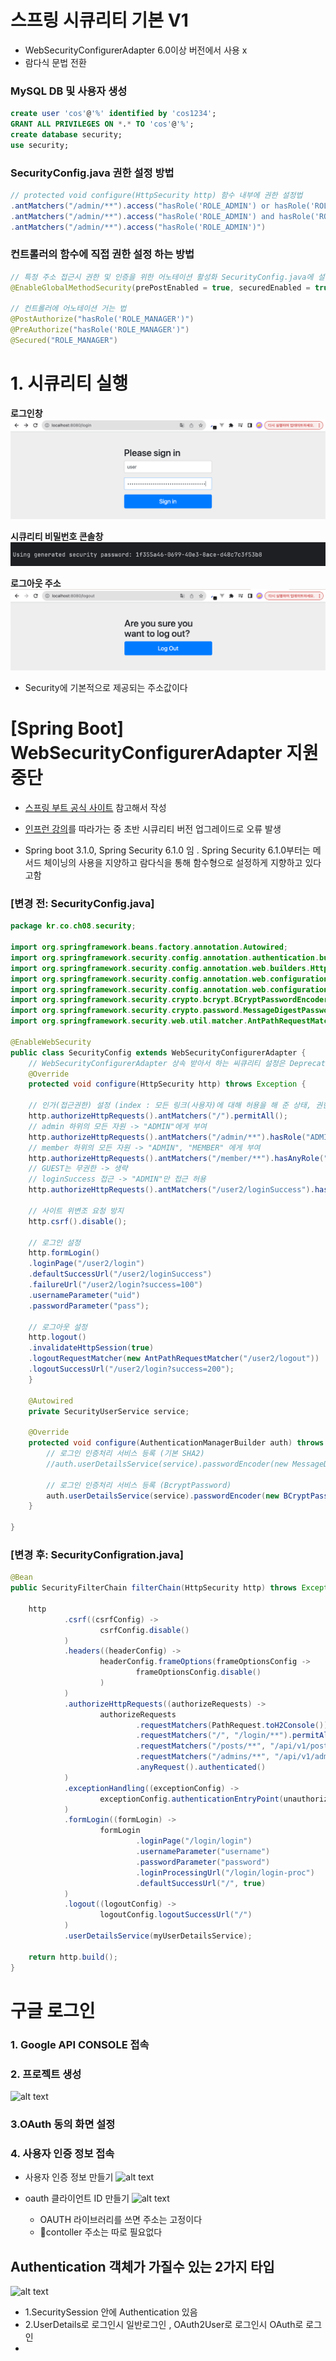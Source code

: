 # 스프링 시큐리티 기본 V1

- WebSecurityConfigurerAdapter 6.0이상 버전에서 사용 x
- 람다식 문법 전환

### MySQL DB 및 사용자 생성

```sql
create user 'cos'@'%' identified by 'cos1234';
GRANT ALL PRIVILEGES ON *.* TO 'cos'@'%';
create database security;
use security;
```

### SecurityConfig.java 권한 설정 방법

```java
// protected void configure(HttpSecurity http) 함수 내부에 권한 설정법
.antMatchers("/admin/**").access("hasRole('ROLE_ADMIN') or hasRole('ROLE_USER')")
.antMatchers("/admin/**").access("hasRole('ROLE_ADMIN') and hasRole('ROLE_USER')")
.antMatchers("/admin/**").access("hasRole('ROLE_ADMIN')")
```

### 컨트롤러의 함수에 직접 권한 설정 하는 방법

```java
// 특정 주소 접근시 권한 및 인증을 위한 어노테이션 활성화 SecurityConfig.java에 설정
@EnableGlobalMethodSecurity(prePostEnabled = true, securedEnabled = true)

// 컨트롤러에 어노테이션 거는 법
@PostAuthorize("hasRole('ROLE_MANAGER')")
@PreAuthorize("hasRole('ROLE_MANAGER')")
@Secured("ROLE_MANAGER")
```

# 1. 시큐리티 실행

**로그인창**
![img.png](img%2Fimg.png)

**시큐리티 비밀번호 콘솔창**
![img_1.png](img%2Fimg_1.png)

**로그아웃 주소**
![img_2.png](img%2Fimg_2.png)

- Security에 기본적으로 제공되는 주소값이다

# [Spring Boot] WebSecurityConfigurerAdapter 지원 중단

- [스프링 부트 공식 사이트](https://spring.io/blog/2022/02/21/spring-security-without-the-websecurityconfigureradapter/) 참고해서 작성

- [인프런 강의](https://www.inflearn.com/course/lecture?courseSlug=%EC%8A%A4%ED%94%84%EB%A7%81%EB%B6%80%ED%8A%B8-%EC%8B%9C%ED%81%90%EB%A6%AC%ED%8B%B0&unitId=97761)를 따라가는 중 초반 시큐리티 버전 업그레이드로 오류 발생
- Spring boot 3.1.0, Spring Security 6.1.0 임 . Spring Security 6.1.0부터는 메서드 체이닝의 사용을 지양하고 람다식을 통해 함수형으로 설정하게 지향하고 있다고함

### [변경 전: SecurityConfig.java]

```java
package kr.co.ch08.security;

import org.springframework.beans.factory.annotation.Autowired;
import org.springframework.security.config.annotation.authentication.builders.AuthenticationManagerBuilder;
import org.springframework.security.config.annotation.web.builders.HttpSecurity;
import org.springframework.security.config.annotation.web.configuration.EnableWebSecurity;
import org.springframework.security.config.annotation.web.configuration.WebSecurityConfigurerAdapter;
import org.springframework.security.crypto.bcrypt.BCryptPasswordEncoder;
import org.springframework.security.crypto.password.MessageDigestPasswordEncoder;
import org.springframework.security.web.util.matcher.AntPathRequestMatcher;

@EnableWebSecurity
public class SecurityConfig extends WebSecurityConfigurerAdapter {
    // WebSecurityConfigurerAdapter 상속 받아서 하는 씨큐리티 설정은 Deprecated 됨 -> filterChain 방식 권장
    @Override
    protected void configure(HttpSecurity http) throws Exception {

    // 인가(접근권한) 설정 (index : 모든 링크(사용자)에 대해 허용을 해 준 상태, 권한관리필터)
    http.authorizeHttpRequests().antMatchers("/").permitAll();
    // admin 하위의 모든 자원 -> "ADMIN"에게 부여
    http.authorizeHttpRequests().antMatchers("/admin/**").hasRole("ADMIN");
    // member 하위의 모든 자원 -> "ADMIN", "MEMBER" 에게 부여
    http.authorizeHttpRequests().antMatchers("/member/**").hasAnyRole("ADMIN", "MEMBER");
    // GUEST는 무권한 -> 생략
    // loginSuccess 접근 -> "ADMIN"만 접근 허용
    http.authorizeHttpRequests().antMatchers("/user2/loginSuccess").hasAnyRole("3", "4", "5");

    // 사이트 위변조 요청 방지
    http.csrf().disable();

    // 로그인 설정
    http.formLogin()
    .loginPage("/user2/login")
    .defaultSuccessUrl("/user2/loginSuccess")
    .failureUrl("/user2/login?success=100")
    .usernameParameter("uid")
    .passwordParameter("pass");

    // 로그아웃 설정
    http.logout()
    .invalidateHttpSession(true)
    .logoutRequestMatcher(new AntPathRequestMatcher("/user2/logout"))
    .logoutSuccessUrl("/user2/login?success=200");
	}

	@Autowired
	private SecurityUserService service;

	@Override
	protected void configure(AuthenticationManagerBuilder auth) throws Exception {
		// 로그인 인증처리 서비스 등록 (기본 SHA2)
		//auth.userDetailsService(service).passwordEncoder(new MessageDigestPasswordEncoder("SHA-256"));

		// 로그인 인증처리 서비스 등록 (BcryptPassword)
		auth.userDetailsService(service).passwordEncoder(new BCryptPasswordEncoder());
	}

}
```

### [변경 후: SecurityConfigration.java]

```java
@Bean
public SecurityFilterChain filterChain(HttpSecurity http) throws Exception {

    http
            .csrf((csrfConfig) ->
                    csrfConfig.disable()
            )
            .headers((headerConfig) ->
                    headerConfig.frameOptions(frameOptionsConfig ->
                            frameOptionsConfig.disable()
                    )
            )
            .authorizeHttpRequests((authorizeRequests) ->
                    authorizeRequests
                            .requestMatchers(PathRequest.toH2Console()).permitAll()
                            .requestMatchers("/", "/login/**").permitAll()
                            .requestMatchers("/posts/**", "/api/v1/posts/**").hasRole(Role.USER.name())
                            .requestMatchers("/admins/**", "/api/v1/admins/**").hasRole(Role.ADMIN.name())
                            .anyRequest().authenticated()
            )
            .exceptionHandling((exceptionConfig) ->
                    exceptionConfig.authenticationEntryPoint(unauthorizedEntryPoint).accessDeniedHandler(accessDeniedHandler)
            )
            .formLogin((formLogin) ->
                    formLogin
                            .loginPage("/login/login")
                            .usernameParameter("username")
                            .passwordParameter("password")
                            .loginProcessingUrl("/login/login-proc")
                            .defaultSuccessUrl("/", true)
            )
            .logout((logoutConfig) ->
                    logoutConfig.logoutSuccessUrl("/")
            )
            .userDetailsService(myUserDetailsService);

    return http.build();
}
```

# 구글 로그인

### 1. Google API CONSOLE 접속

### 2. 프로젝트 생성

![alt text](image.png)

### 3.OAuth 동의 화면 설정

### 4. 사용자 인증 정보 접속

- 사용자 인증 정보 만들기
  ![alt text](image-2.png)

- oauth 클라이언트 ID 만들기
  ![alt text](image-3.png)

  - OAUTH 라이브러리를 쓰면 주소는 고정이다
  - contoller 주소는 따로 필요없다

## Authentication 객체가 가질수 있는 2가지 타입

![alt text](image-4.png)

- 1.SecuritySession 안에 Authentication 있음
- 2.UserDetails로 로그인시 일반로그인 , OAuth2User로 로그인시 OAuth로 로그인
-
